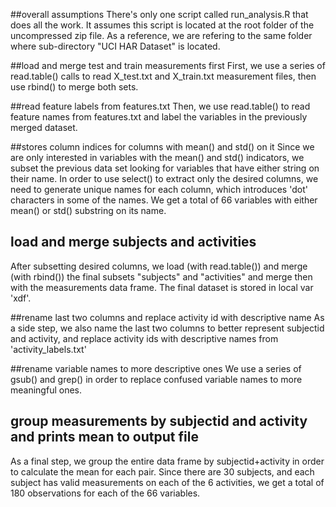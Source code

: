 ##overall assumptions
There's only one script called run_analysis.R that does all the work.
It assumes this script is located at the root folder of the uncompressed zip file.
As a reference, we are refering to the same folder where sub-directory "UCI HAR Dataset" is located.

##load and merge test and train measurements first
First, we use a series of read.table() calls to read X_test.txt and X_train.txt measurement files, then use
rbind() to merge both sets.

##read feature labels from features.txt
Then, we use read.table() to read feature names from features.txt and label the variables in the previously merged dataset.
  
##stores column indices for columns with mean() and std() on it
Since we are only interested in variables with the mean() and std() indicators, we subset the previous data set looking
for variables that have either string on their name. In order to use select() to extract only the desired columns, we
need to generate unique names for each column, which introduces 'dot' characters in some of the names. We get a total of
66 variables with either mean() or std() substring on its name.

## load and merge subjects and activities
After subsetting desired columns, we load (with read.table()) and merge (with rbind()) the final subsets "subjects" and "activities" and merge then with the measurements data frame. The final dataset is stored in local var 'xdf'.

##rename last two columns and replace activity id with descriptive name
As a side step, we also name the last two columns to better represent subjectid and activity, and replace activity ids with
descriptive names from 'activity_labels.txt'

##rename variable names to more descriptive ones
We use a series of gsub() and grep() in order to replace confused variable names to more meaningful ones.

## group measurements by subjectid and activity and prints mean to output file
As a final step, we group the entire data frame by subjectid+activity in order to calculate the mean for each pair. Since
there are 30 subjects, and each subject has valid measurements on each of the 6 activities, we get a total of 180
observations for each of the 66 variables.
